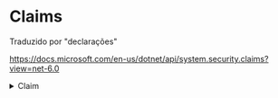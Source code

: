 # Claims

Traduzido por "declarações"

https://docs.microsoft.com/en-us/dotnet/api/system.security.claims?view=net-6.0

<details><summary>Claim</summary>
    <p>Representa uma declaração</p>

```c#
public class Claim    
```

O exemplo a seguir extrai as declarações associadas ao usuário autenticado executando uma solicitação HTTP e as grava na resposta HTTP.
O usuário atual é lido no <span>HttpContext</span> como um <span>ClaimsPrincipal</span> e as declarações são lidas a partir dele.
As declarações são gravadas no <span>HttpResponse</span>
    
```c#
ClaimsPrincipal principal = HttpContext.Current.User as ClaimsPrincipal;  
if (null != principal)  
{  
   foreach (Claim claim in principal.Claims)  
   {  
      Response.Write("CLAIM TYPE: " + claim.Type + "; CLAIM VALUE: " + claim.Value + "</br>");  
   }  

}    
```
    
</details>    
